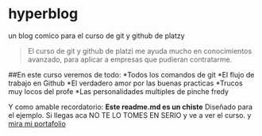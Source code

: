# hyperblog
un blog comico para el curso de git y github de platzy

> El curso de git y github de platzi me ayuda mucho en conocimientos avanzado, para aplicar a empresas que pudieran contratarme.

##En este curso veremos de todo: 
*Todos los comandos de git
*El flujo de trabajo en Github
*El verdadero amor por las buenas practicas
*Trucos muy locos del profe
*Las personalidades multiples de pinche fredy

Y como amable recordatorio:
**Este readme.md es un chiste** Diseñado para el ejemplo. Si llegas aca NO TE LO TOMES EN SERIO y ve a ver el curso. y [mira mi portafolio](https://marcelo.team7binary.com) 